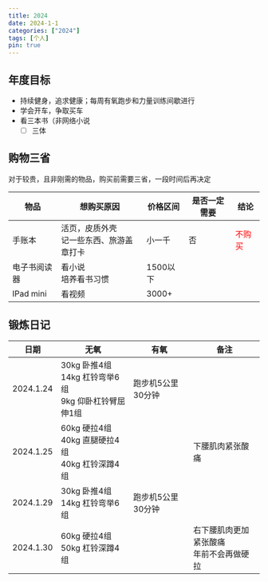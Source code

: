 ```yaml
---
title: 2024
date: 2024-1-1
categories: ["2024"]
tags: [个人]
pin: true
---
```

## 年度目标
- 持续健身，追求健康；每周有氧跑步和力量训练间歇进行
- 学会开车，争取买车
- 看三本书（非网络小说
	- [ ] 三体

## 购物三省
对于较贵，且非刚需的物品，购买前需要三省，一段时间后再决定

| 物品 | 想购买原因 | 价格区间 | 是否一定需要 | 结论 |
| ---- | ---- | ---- | ---- | ---- |
| 手账本 | 活页，皮质外壳  <br>记一些东西、旅游盖章打卡 | 小一千 | 否 | <span style="color:red">不购买</span><br> |
| 电子书阅读器 | 看小说<br>培养看书习惯 | 1500以下 |  |  |
| IPad mini | 看视频 | 3000+ |  |  |

## 锻炼日记

| 日期 | 无氧 | 有氧 | 备注 |
| ---- | ---- | ---- | ---- |
| 2024.1.24 | 30kg 卧推4组<br>14kg 杠铃弯举6组<br>9kg  仰卧杠铃臂屈伸1组 | 跑步机5公里30分钟 |  |
| 2024.1.25 | 60kg 硬拉4组<br>40kg 直腿硬拉4组<br>40kg 杠铃深蹲4组 |  | 下腰肌肉紧张酸痛 |
| 2024.1.29 | 30kg 卧推4组<br>14kg 杠铃弯举6组 | 跑步机5公里30分钟 |  |
| 2024.1.30 | 60kg 硬拉4组<br>50kg 杠铃深蹲4组 |  | 右下腰肌肉更加紧张酸痛<br>年前不会再做硬拉 |

